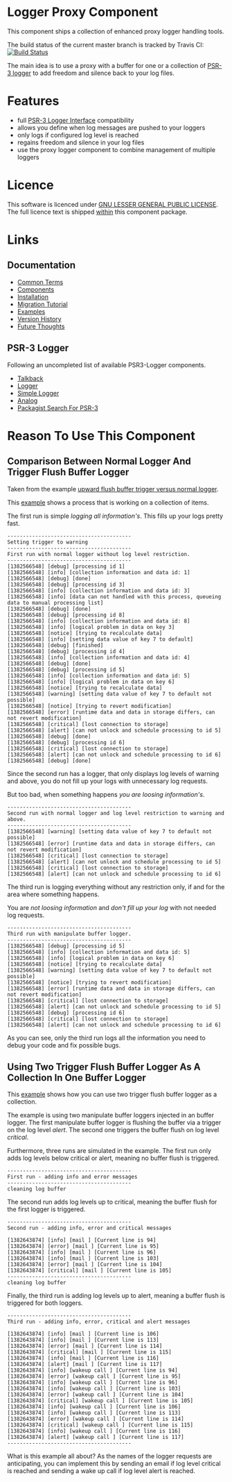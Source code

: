 # Logger Proxy Component

This component ships a collection of enhanced proxy logger handling tools.

The build status of the current master branch is tracked by Travis CI:
[![Build Status](https://travis-ci.org/stevleibelt/php_component_proxy_logger.png?branch=master)](http://travis-ci.org/stevleibelt/php_component_proxy_logger)

The main idea is to use a proxy with a buffer for one or a collection of [PSR-3 logger](https://github.com/php-fig/log) to add freedom and silence back to your log files.

# Features

* full [PSR-3 Logger Interface](https://github.com/php-fig/fig-standards/blob/master/accepted/PSR-3-logger-interface.md) compatibility
* allows you define when log messages are pushed to your loggers
* only logs if configured log level is reached
* regains freedom and silence in your log files
* use the proxy logger component to combine management of multiple loggers

# Licence

This software is licenced under [GNU LESSER GENERAL PUBLIC LICENSE](https://www.gnu.org/copyleft/lesser.html).
The full licence text is shipped [within](https://github.com/stevleibelt/php_component_proxy_logger/blob/master/LICENSE) this component package.

# Links

## Documentation

* [Common Terms](https://github.com/stevleibelt/php_component_proxy_logger/blob/master/documentation/CommonTerms.md)
* [Components](https://github.com/stevleibelt/php_component_proxy_logger/blob/master/documentation/Components.md)
* [Installation](https://github.com/stevleibelt/php_component_proxy_logger/blob/master/documentation/Installation.md)
* [Migration Tutorial](https://github.com/stevleibelt/php_component_proxy_logger/blob/master/documentation/MigrationTutorial.md)
* [Examples](https://github.com/stevleibelt/php_component_proxy_logger/blob/master/documentation/Examples.md)
* [Version History](https://github.com/stevleibelt/php_component_proxy_logger/blob/master/documentation/VersionHistory.md)
* [Future Thoughts](https://github.com/stevleibelt/php_component_proxy_logger/blob/master/documentation/FutureThoughts.md)

## PSR-3 Logger

Following an uncompleted list of available PSR3-Logger components.

* [Talkback](https://github.com/chrisnoden/talkback)
* [Logger](https://github.com/geoffroy-aubry/Logger)
* [Simple Logger](https://github.com/fguillot/simpleLogger)
* [Analog](https://github.com/jbroadway/analog)
* [Packagist Search For PSR-3](https://packagist.org/search/?tags=psr-3)

# Reason To Use This Component

## Comparison Between Normal Logger And Trigger Flush Buffer Logger

Taken from the example [upward flush buffer trigger versus normal logger](https://github.com/stevleibelt/php_component_proxy_logger/blob/master/examples/Example/ManipulateBufferLogger/ExampleWithUpwardFlushBufferTriggerVersusNormalLogger.php).

This [example](https://github.com/stevleibelt/php_component_proxy_logger/blob/master/examples/Example) shows a process that is working on a collection of items.

The first run is simple *logging all information's*. This fills up your logs pretty fast.

```shell
----------------------------------------
Setting trigger to warning
----------------------------------------
First run with normal logger without log level restriction.
----------------------------------------
[1382566548] [debug] [processing id 1]
[1382566548] [info] [collection information and data id: 1]
[1382566548] [debug] [done]
[1382566548] [debug] [processing id 3]
[1382566548] [info] [collection information and data id: 3]
[1382566548] [info] [data can not handled with this process, queueing data to manual processing list]
[1382566548] [debug] [done]
[1382566548] [debug] [processing id 8]
[1382566548] [info] [collection information and data id: 8]
[1382566548] [info] [logical problem in data on key 3]
[1382566548] [notice] [trying to recalculate data]
[1382566548] [info] [setting data value of key 7 to default]
[1382566548] [debug] [finished]
[1382566548] [debug] [processing id 4]
[1382566548] [info] [collection information and data id: 4]
[1382566548] [debug] [done]
[1382566548] [debug] [processing id 5]
[1382566548] [info] [collection information and data id: 5]
[1382566548] [info] [logical problem in data on key 6]
[1382566548] [notice] [trying to recalculate data]
[1382566548] [warning] [setting data value of key 7 to default not possible]
[1382566548] [notice] [trying to revert modification]
[1382566548] [error] [runtime data and data in storage differs, can not revert modification]
[1382566548] [critical] [lost connection to storage]
[1382566548] [alert] [can not unlock and schedule processing to id 5]
[1382566548] [debug] [done]
[1382566548] [debug] [processing id 6]
[1382566548] [critical] [lost connection to storage]
[1382566548] [alert] [can not unlock and schedule processing to id 6]
[1382566548] [debug] [done]
```

Since the second run has a logger, that only displays log levels of warning and above, you do not fill up your logs with unnecessary log requests.

But too bad, when something happens *you are loosing information's*.

```shell
----------------------------------------
Second run with normal logger and log level restriction to warning and above.
----------------------------------------
[1382566548] [warning] [setting data value of key 7 to default not possible]
[1382566548] [error] [runtime data and data in storage differs, can not revert modification]
[1382566548] [critical] [lost connection to storage]
[1382566548] [alert] [can not unlock and schedule processing to id 5]
[1382566548] [critical] [lost connection to storage]
[1382566548] [alert] [can not unlock and schedule processing to id 6]
```

The third run is logging everything without any restriction only, if and for the area where something happens.

You are *not loosing information* and *don't fill up your log* with not needed log requests.

```shell
----------------------------------------
Third run with manipulate buffer logger.
----------------------------------------
[1382566548] [debug] [processing id 5]
[1382566548] [info] [collection information and data id: 5]
[1382566548] [info] [logical problem in data on key 6]
[1382566548] [notice] [trying to recalculate data]
[1382566548] [warning] [setting data value of key 7 to default not possible]
[1382566548] [notice] [trying to revert modification]
[1382566548] [error] [runtime data and data in storage differs, can not revert modification]
[1382566548] [critical] [lost connection to storage]
[1382566548] [alert] [can not unlock and schedule processing to id 5]
[1382566548] [debug] [processing id 6]
[1382566548] [critical] [lost connection to storage]
[1382566548] [alert] [can not unlock and schedule processing to id 6]
```

As you can see, only the third run logs all the information you need to debug your code and fix possible bugs.

## Using Two Trigger Flush Buffer Logger As A Collection In One Buffer Logger

This [example](https://github.com/stevleibelt/php_component_proxy_logger/blob/master/examples/Example/ManipulateBufferLogger/ExampleWithTwoManipulateBufferLoggerInOneBufferLogger.php) shows how you can use two trigger flush buffer logger as a collection.

The example is using two manipulate buffer loggers injected in an buffer logger.
The first manipulate buffer logger is flushing the buffer via a trigger on the log level *alert*.
The second one triggers the buffer flush on log level *critical*.

Furthermore, three runs are simulated in the example. The first run only adds log levels below critical or alert, meaning no buffer flush is triggered.

```shell
----------------------------------------
First run - adding info and error messages
----------------------------------------
cleaning log buffer
```

The second run adds log levels up to critical, meaning the buffer flush for the first logger is triggered.

```shell
----------------------------------------
Second run - adding info, error and critical messages

[1382643874] [info] [mail ] [Current line is 94]
[1382643874] [error] [mail ] [Current line is 95]
[1382643874] [info] [mail ] [Current line is 96]
[1382643874] [info] [mail ] [Current line is 103]
[1382643874] [error] [mail ] [Current line is 104]
[1382643874] [critical] [mail ] [Current line is 105]
----------------------------------------
cleaning log buffer
```
Finally, the third run is adding log levels up to alert, meaning a buffer flush is triggered for both loggers.

```shell
----------------------------------------
Third run - adding info, error, critical and alert messages

[1382643874] [info] [mail ] [Current line is 106]
[1382643874] [info] [mail ] [Current line is 113]
[1382643874] [error] [mail ] [Current line is 114]
[1382643874] [critical] [mail ] [Current line is 115]
[1382643874] [info] [mail ] [Current line is 116]
[1382643874] [alert] [mail ] [Current line is 117]
[1382643874] [info] [wakeup call ] [Current line is 94]
[1382643874] [error] [wakeup call ] [Current line is 95]
[1382643874] [info] [wakeup call ] [Current line is 96]
[1382643874] [info] [wakeup call ] [Current line is 103]
[1382643874] [error] [wakeup call ] [Current line is 104]
[1382643874] [critical] [wakeup call ] [Current line is 105]
[1382643874] [info] [wakeup call ] [Current line is 106]
[1382643874] [info] [wakeup call ] [Current line is 113]
[1382643874] [error] [wakeup call ] [Current line is 114]
[1382643874] [critical] [wakeup call ] [Current line is 115]
[1382643874] [info] [wakeup call ] [Current line is 116]
[1382643874] [alert] [wakeup call ] [Current line is 117]
----------------------------------------
```

What is this example all about? As the names of the logger requests are anticipating, you can implement this by sending an email if log level critical is reached and sending a wake up call if log level alert is reached.

